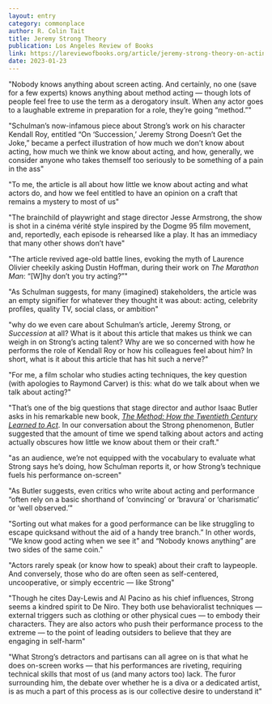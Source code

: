 ```yaml
---
layout: entry
category: commonplace
author: R. Colin Tait
title: Jeremy Strong Theory
publication: Los Angeles Review of Books
link: https://lareviewofbooks.org/article/jeremy-strong-theory-on-acting-and-talking-about-acting/
date: 2023-01-23
---
```


"Nobody knows anything about screen acting. And certainly, no one (save for a few experts) knows anything about method acting — though lots of people feel free to use the term as a derogatory insult. When any actor goes to a laughable extreme in preparation for a role, they’re going “method.”"

"Schulman’s now-infamous piece about Strong’s work on his character Kendall Roy, entitled “On ‘Succession,’ Jeremy Strong Doesn’t Get the Joke,” became a perfect illustration of how much we don’t know about acting, how much we think we know about acting, and how, generally, we consider anyone who takes themself too seriously to be something of a pain in the ass"

"To me, the article is all about how little we know about acting and what actors do, and how we feel entitled to have an opinion on a craft that remains a mystery to most of us"

"The brainchild of playwright and stage director Jesse Armstrong, the show is shot in a cinéma vérité style inspired by the Dogme 95 film movement, and, reportedly, each episode is rehearsed like a play. It has an immediacy that many other shows don’t have"

"The article revived age-old battle lines, evoking the myth of Laurence Olivier cheekily asking Dustin Hoffman, during their work on *The Marathon Man*: “[W]hy don’t you try acting?”"

"As Schulman suggests, for many (imagined) stakeholders, the article was an empty signifier for whatever they thought it was about: acting, celebrity profiles, quality TV, social class, or ambition"

"why do we even care about Schulman’s article, Jeremy Strong, or *Succession* at all? What is it about this article that makes us think we can weigh in on Strong’s acting talent? Why are we so concerned with how he performs the role of Kendall Roy or how his colleagues feel about him? In short, what is it about this article that has hit such a nerve?"

"For me, a film scholar who studies acting techniques, the key question (with apologies to Raymond Carver) is this: what do we talk about when we talk about acting?"

"That’s one of the big questions that stage director and author Isaac Butler asks in his remarkable new book, [*The Method: How the Twentieth Century Learned to Act*](https://www.bloomsbury.com/us/method-9781635574784/). In our conversation about the Strong phenomenon, Butler suggested that the amount of time we spend talking about actors and acting actually obscures how little we know about them or their craft."

"as an audience, we’re not equipped with the vocabulary to evaluate what Strong says he’s doing, how Schulman reports it, or how Strong’s technique fuels his performance on-screen"

"As Butler suggests, even critics who write about acting and performance “often rely on a basic shorthand of ‘convincing’ or ‘bravura’ or ‘charismatic’ or ‘well observed.’"

"Sorting out what makes for a good performance can be like struggling to escape quicksand without the aid of a handy tree branch.” In other words, “We know good acting when we see it” and “Nobody knows anything” are two sides of the same coin."

"Actors rarely speak (or know how to speak) about their craft to laypeople. And conversely, those who do are often seen as self-centered, uncooperative, or simply eccentric — like Strong"

"Though he cites Day-Lewis and Al Pacino as his chief influences, Strong seems a kindred spirit to De Niro. They both use behavioralist techniques — external triggers such as clothing or other physical cues — to embody their characters. They are also actors who push their performance process to the extreme — to the point of leading outsiders to believe that they are engaging in self-harm"

"What Strong’s detractors and partisans can all agree on is that what he does on-screen works — that his performances are riveting, requiring technical skills that most of us (and many actors too) lack. The furor surrounding him, the debate over whether he is a diva or a dedicated artist, is as much a part of this process as is our collective desire to understand it"
